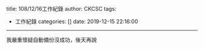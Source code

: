title: 108/12/16工作紀錄
author: CKCSC
tags:
  - 工作紀錄
categories: []
date: 2019-12-15 22:16:00
---
我嚴重懷疑自動備份沒成功，後天再說